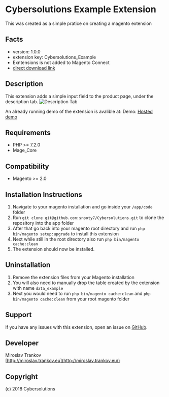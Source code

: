 Cybersolutions Example Extension
=====================
This was created as a simple pratice on creating a magento extension

Facts
-----
- version: 1.0.0
- extension key: Cybersolutions_Example
- Exntensions is not added to Magento Connect
- [direct download link](tba)

Description
-----------
This extension adds a simple input field to the product page, under the description tab.
![Description Tab](tba)

An already running demo of the extension is avalible at:
Demo: [Hosted demo](https://dellia.co/test-product.html)


Requirements
------------
- PHP >= 7.2.0
- Mage_Core

Compatibility
-------------
- Magento >= 2.0

Installation Instructions
-------------------------
1. Navigate to your magento installation and go inside your `/app/code` folder  
2. Run `git clone git@github.com:snooty7/Cybersolutions.git` to clone the repository into the app folder
3. After that go back into your magento root directory and run `php bin/magento setup:upgrade` to install this extension
4. Next while still in the root directory also run `php bin/magento cache:clean`
5. The extension should now be installed.


Uninstallation
--------------
1. Remove the extension files from your Magento installation
2. You will also need to manually drop the table created by the extension with name `data_example`
3. Next you would need to run `php bin/magento cache:clean` and `php bin/magento cache:clean` from your root magento folder

Support
-------
If you have any issues with this extension, open an issue on [GitHub](https://github.com/company/Company_ExampleExtension/issues).


Developer
---------
Miroslav Trankov  
[http://miroslav.trankov.eu](http://miroslav.trankov.eu/)  



Copyright
---------
(c) 2018 Cybersolutions
